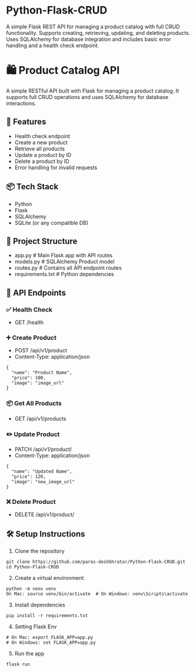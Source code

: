 # Python-Flask-CRUD
A simple Flask REST API for managing a product catalog with full CRUD functionality. Supports creating, retrieving, updating, and deleting products. Uses SQLAlchemy for database integration and includes basic error handling and a health check endpoint.

# 🛍️ Product Catalog API

A simple RESTful API built with Flask for managing a product catalog. It supports full CRUD operations and uses SQLAlchemy for database interactions.

## 🚀 Features

- Health check endpoint
- Create a new product
- Retrieve all products
- Update a product by ID
- Delete a product by ID
- Error handling for invalid requests

## 📦 Tech Stack

- Python
- Flask
- SQLAlchemy
- SQLite (or any compatible DB)

## 📁 Project Structure

- app.py # Main Flask app with API routes
- models.py # SQLAlchemy Product model
- routes.py # Contains all API endpoint routes
- requirements.txt # Python dependencies


## 📌 API Endpoints

### ✅ Health Check

- GET /health

### ➕ Create Product
- POST /api/v1/product
- Content-Type: application/json
```
{
  "name": "Product Name",
  "price": 100,
  "image": "image_url"
}
```

### 📦 Get All Products
- GET /api/v1/products

### ✏️ Update Product

- PATCH /api/v1/product/<id>
- Content-Type: application/json
```
{
  "name": "Updated Name",
  "price": 120,
  "image": "new_image_url"
}

```

### ❌ Delete Product
- DELETE /api/v1/product/<id>




## 🛠️ Setup Instructions

1. Clone the repository
```
git clone https://github.com/paras-deshbhratar/Python-Flask-CRUD.git
cd Python-Flask-CRUD

```

2. Create a virtual environment
```
python -m venv venv
On Mac: source venv/bin/activate  # On Windows: venv\Scripts\activate

```

3. Install dependencies
```
pip install -r requirements.txt

```

4. Setting Flask Env
```
# On Mac: export FLASK_APP=app.py
# On Windows: set FLASK_APP=app.py
```

5. Run the app
```
flask run

```
